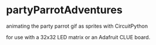 # partyParrotAdventures
animating the party parrot gif as sprites with CircuitPython

for use with a 32x32 LED matrix or an Adafruit CLUE board.
